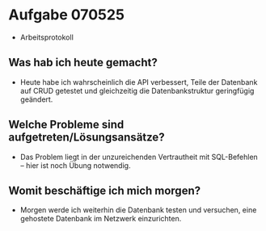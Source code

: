 # Aufgabe 070525

- Arbeitsprotokoll

## Was hab ich heute gemacht?

- Heute habe ich wahrscheinlich die API verbessert, Teile der Datenbank auf CRUD getestet und gleichzeitig die Datenbankstruktur geringfügig geändert.

## Welche Probleme sind aufgetreten/Lösungsansätze?

- Das Problem liegt in der unzureichenden Vertrautheit mit SQL-Befehlen – hier ist noch Übung notwendig.

## Womit beschäftige ich mich morgen?

- Morgen werde ich weiterhin die Datenbank testen und versuchen, eine gehostete Datenbank im Netzwerk einzurichten.
